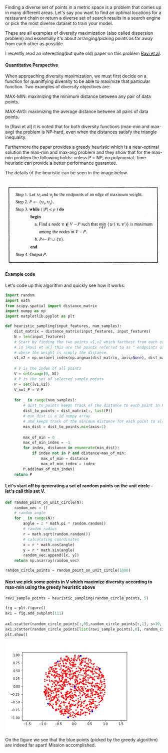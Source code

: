Finding a diverse set of points in a metric space is a problem that comes up in many different areas.
Let's say you want to find an optimal locations for a restaurant chain or 
return a diverse set of search results in a search engine or pick the most diverse dataset to train your model.

These are all examples of diversity maximization (also called dispersion problem) and essentially it's about arranging/picking points as far away from each other as possible.

I recently read an interesting(but quite old) paper on this problem [Ravi et al](https://www.jstor.org/stable/171673?origin=JSTOR-pdf&seq=1).

#### Quantitative Perspective
When approaching diversity maximization, we must first decide on a function for quanitfying diversity to be able to maximize that particular function. Two examples of diversity objectives are:

MAX-MIN: maximizing the minimum distance between any pair of data points.

MAX-AVG: maximizing the average distance between all pairs of data points.

In [Ravi et al] it is noted that for both diversity functions (max-min and max-avg) the problem is
NP-hard, even when the distances satisfy the triangle inequality. 

Furthermore the paper provides a greedy heuristic which is a near-optimal solution the max-min and max-avg
problem and they show that for the max-min problem the following holds: unless P = NP, no polynomial-
time heuristic can provide a better performance guarantee.

The details of the heuristic can be seen in the image below.

![ravi algorithm](/images/ravi_et_al_algo.png)

#### Example code
Let's code up this algorithm and quickly see how it works:


```python
import random
import math
from scipy.spatial import distance_matrix
import numpy as np
import matplotlib.pyplot as plt
```


```python
def heuristic_sampling(input_features, num_samples):
    dist_matrix = distance_matrix(input_features, input_features)
    N = len(input_features)
    # Start by finding the two points v1,v2 which farthest from each other.
    # in [Ravi et al] this are the points referred to as " endpoints of an edge of maximum weight. "
    # where the weight is simply the distance.
    v1,v2 = np.unravel_index(np.argmax(dist_matrix, axis=None), dist_matrix.shape)

    # V is the index of all points
    V = set(range(0, N))
    # P is the set of selected sample points
    P = set([v1,v2])
    V_not_P = V-P
    
    for _ in range(num_samples):
        # dist_to_points keeps track of the distance to each point in P, from all other points.
        dist_to_points = dist_matrix[:, list(P)]
        # min_dist is a 1d numpy array
        # and keeps track of the minimum distance for each point to all possible points
        min_dist = dist_to_points.min(axis=1)

        max_of_min = 0
        max_of_min_index = -1
        for index, distance in enumerate(min_dist):
            if index not in P and distance>max_of_min:
                max_of_min = distance
                max_of_min_index = index
        P.add(max_of_min_index)
    return P
```

#### Let's start off by generating a set of random points on the unit circle - let's call this set V.


```python
def random_point_on_unit_circle(N):
    random_vec = []
    # random angle
    for _ in range(N):
        angle = 2 * math.pi * random.random()
        # random radius
        r = math.sqrt(random.random())
        # calculating coordinates
        x = r * math.cos(angle)
        y = r * math.sin(angle)
        random_vec.append([x, y])
    return np.asarray(random_vec)
```


```python
random_circle_points = random_point_on_unit_circle(1000)
```

#### Next we pick some points in V which maximize diversity according to max-min using the greedy heuristic above



```python
ravi_sample_points = heuristic_sampling(random_circle_points, 5)
```


```python
fig = plt.figure()
ax1 = fig.add_subplot(111)

ax1.scatter(random_circle_points[:,0],random_circle_points[:,1], s=10, c='r', marker="o")
ax1.scatter(random_circle_points[list(ravi_sample_points),0], random_circle_points[list(ravi_sample_points),1], s=10, c='b', marker="s")
plt.show()
```


![points selected](/images/ravi_distances.png)


On the figure we see that the blue points (picked by the greedy algorithm) are indeed far apart! Mission accomplished.
